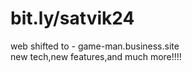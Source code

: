 # bit.ly/satvik24
web shifted to -   game-man.business.site  
new tech,new features,and much more!!!!


